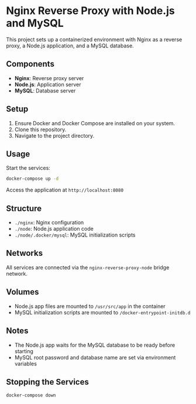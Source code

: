 # Nginx Reverse Proxy with Node.js and MySQL

This project sets up a containerized environment with Nginx as a reverse proxy, a Node.js application, and a MySQL database.

## Components

- **Nginx**: Reverse proxy server
- **Node.js**: Application server
- **MySQL**: Database server

## Setup

1. Ensure Docker and Docker Compose are installed on your system.
2. Clone this repository.
3. Navigate to the project directory.

## Usage

Start the services:

```bash
docker-compose up -d 
```

Access the application at `http://localhost:8080`

## Structure

- `./nginx`: Nginx configuration
- `./node`: Node.js application code
- `./node/.docker/mysql`: MySQL initialization scripts

## Networks

All services are connected via the `nginx-reverse-proxy-node` bridge network.

## Volumes

- Node.js app files are mounted to `/usr/src/app` in the container
- MySQL initialization scripts are mounted to `/docker-entrypoint-initdb.d`

## Notes

- The Node.js app waits for the MySQL database to be ready before starting
- MySQL root password and database name are set via environment variables

## Stopping the Services


```bash
docker-compose down
```
